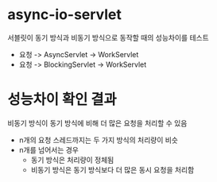 # async-io-servlet

서블릿이 동기 방식과 비동기 방식으로 동작할 때의 성능차이를 테스트
* 요청 -> AsyncServlet -> WorkServlet
* 요청 -> BlockingServlet -> WorkServlet


# 성능차이 확인 결과

비동기 방식이 동기 방식에 비해 더 많은 요청을 처리할 수 있음
* n개의 요청 스레드까지는 두 가지 방식의 처리량이 비슷
* n개를 넘어서는 경우
    * 동기 방식은 처리량이 정체됨
    * 비동기 방식은 동기 방식보다 더 많은 동시 요청을 처리함
